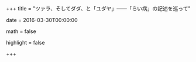 +++
title = "ツァラ、そしてダダ、と「ユダヤ」――「らい病」の記述を巡って"

date = 2016-03-30T00:00:00

math = false

highlight = false




+++
